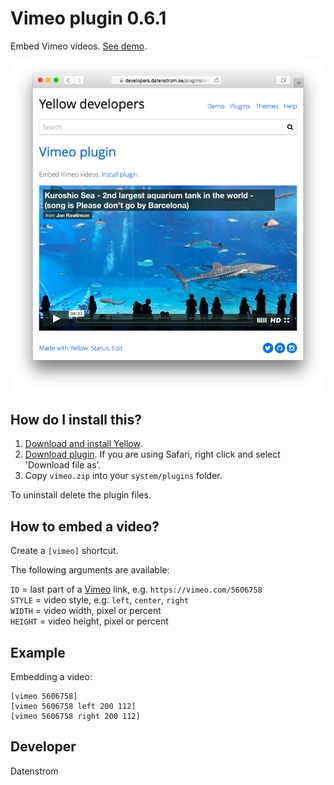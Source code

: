 Vimeo plugin 0.6.1
==================
Embed Vimeo videos. [See demo](https://developers.datenstrom.se/plugins/vimeo-plugin/).

<p align="center"><img src="vimeo-screenshot.png?raw=true" alt="Screenshot"></p>

## How do I install this?

1. [Download and install Yellow](https://github.com/datenstrom/yellow/).
2. [Download plugin](https://github.com/datenstrom/yellow-plugins/raw/master/zip/vimeo.zip). If you are using Safari, right click and select 'Download file as'.
3. Copy `vimeo.zip` into your `system/plugins` folder.

To uninstall delete the plugin files.

## How to embed a video?

Create a `[vimeo]` shortcut.
 
The following arguments are available:

`ID` = last part of a [Vimeo](https://www.vimeo.com) link, e.g. `https://vimeo.com/5606758`  
`STYLE` = video style, e.g. `left`, `center`, `right`  
`WIDTH` = video width, pixel or percent  
`HEIGHT` = video height, pixel or percent   
 
## Example

Embedding a video:

    [vimeo 5606758]
    [vimeo 5606758 left 200 112]
    [vimeo 5606758 right 200 112]

## Developer

Datenstrom
